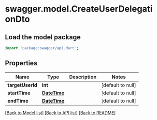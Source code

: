 # swagger.model.CreateUserDelegationDto

## Load the model package
```dart
import 'package:swagger/api.dart';
```

## Properties
Name | Type | Description | Notes
------------ | ------------- | ------------- | -------------
**targetUserId** | **int** |  | [default to null]
**startTime** | [**DateTime**](DateTime.md) |  | [default to null]
**endTime** | [**DateTime**](DateTime.md) |  | [default to null]

[[Back to Model list]](../README.md#documentation-for-models) [[Back to API list]](../README.md#documentation-for-api-endpoints) [[Back to README]](../README.md)


